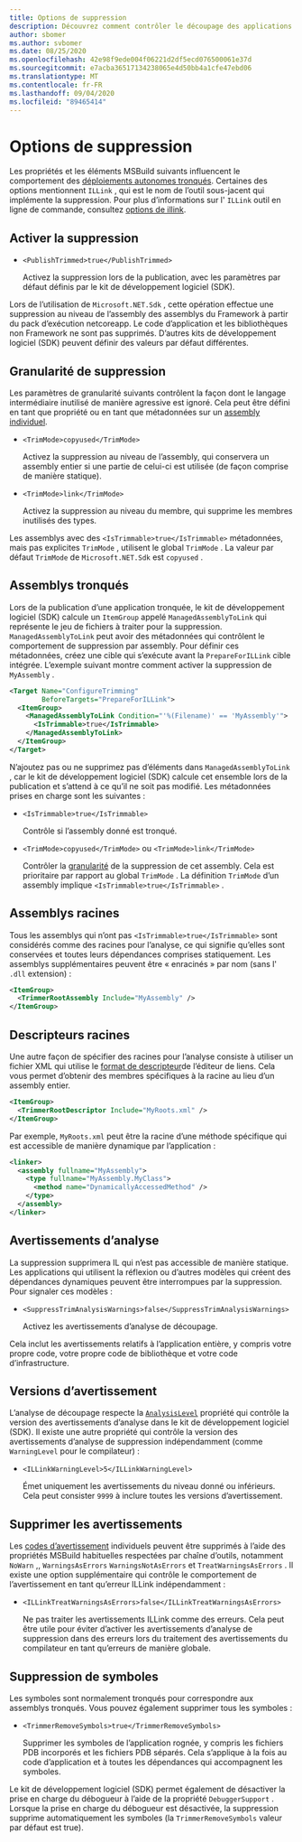 ```yaml
---
title: Options de suppression
description: Découvrez comment contrôler le découpage des applications autonomes.
author: sbomer
ms.author: svbomer
ms.date: 08/25/2020
ms.openlocfilehash: 42e98f9ede004f06221d2df5ecd076500061e37d
ms.sourcegitcommit: e7acba36517134238065e4d50bb4a1cfe47ebd06
ms.translationtype: MT
ms.contentlocale: fr-FR
ms.lasthandoff: 09/04/2020
ms.locfileid: "89465414"
---
```

# <a name="trimming-options"></a>Options de suppression

Les propriétés et les éléments MSBuild suivants influencent le comportement des [déploiements autonomes tronqués](trim-self-contained.md). Certaines des options mentionnent `ILLink` , qui est le nom de l’outil sous-jacent qui implémente la suppression. Pour plus d’informations sur l' `ILLink` outil en ligne de commande, consultez [options de illink](https://github.com/mono/linker/blob/master/docs/illink-options.md).

## <a name="enable-trimming"></a>Activer la suppression

- `<PublishTrimmed>true</PublishTrimmed>`

   Activez la suppression lors de la publication, avec les paramètres par défaut définis par le kit de développement logiciel (SDK).

Lors de l’utilisation de `Microsoft.NET.Sdk` , cette opération effectue une suppression au niveau de l’assembly des assemblys du Framework à partir du pack d’exécution netcoreapp. Le code d’application et les bibliothèques non Framework ne sont pas supprimés. D’autres kits de développement logiciel (SDK) peuvent définir des valeurs par défaut différentes.

## <a name="trimming-granularity"></a>Granularité de suppression

Les paramètres de granularité suivants contrôlent la façon dont le langage intermédiaire inutilisé de manière agressive est ignoré. Cela peut être défini en tant que propriété ou en tant que métadonnées sur un [assembly individuel](#trimmed-assemblies).

- `<TrimMode>copyused</TrimMode>`

   Activez la suppression au niveau de l’assembly, qui conservera un assembly entier si une partie de celui-ci est utilisée (de façon comprise de manière statique).

- `<TrimMode>link</TrimMode>`

    Activez la suppression au niveau du membre, qui supprime les membres inutilisés des types.

Les assemblys avec des `<IsTrimmable>true</IsTrimmable>` métadonnées, mais pas explicites `TrimMode` , utilisent le global `TrimMode` . La valeur par défaut `TrimMode` de `Microsoft.NET.Sdk` est `copyused` .

## <a name="trimmed-assemblies"></a>Assemblys tronqués

Lors de la publication d’une application tronquée, le kit de développement logiciel (SDK) calcule un `ItemGroup` appelé `ManagedAssemblyToLink` qui représente le jeu de fichiers à traiter pour la suppression. `ManagedAssemblyToLink` peut avoir des métadonnées qui contrôlent le comportement de suppression par assembly. Pour définir ces métadonnées, créez une cible qui s’exécute avant la `PrepareForILLink` cible intégrée. L’exemple suivant montre comment activer la suppression de `MyAssembly` .

```xml
<Target Name="ConfigureTrimming"
        BeforeTargets="PrepareForILLink">
  <ItemGroup>
    <ManagedAssemblyToLink Condition="'%(Filename)' == 'MyAssembly'">
      <IsTrimmable>true</IsTrimmable>
    </ManagedAssemblyToLink>
  </ItemGroup>
</Target>
```

N’ajoutez pas ou ne supprimez pas d’éléments dans `ManagedAssemblyToLink` , car le kit de développement logiciel (SDK) calcule cet ensemble lors de la publication et s’attend à ce qu’il ne soit pas modifié. Les métadonnées prises en charge sont les suivantes :

- `<IsTrimmable>true</IsTrimmable>`

  Contrôle si l’assembly donné est tronqué.

- `<TrimMode>copyused</TrimMode>` ou `<TrimMode>link</TrimMode>`

  Contrôler la [granularité](#trimming-granularity) de la suppression de cet assembly. Cela est prioritaire par rapport au global `TrimMode` . La définition `TrimMode` d’un assembly implique `<IsTrimmable>true</IsTrimmable>` .

## <a name="root-assemblies"></a>Assemblys racines

Tous les assemblys qui n’ont pas `<IsTrimmable>true</IsTrimmable>` sont considérés comme des racines pour l’analyse, ce qui signifie qu’elles sont conservées et toutes leurs dépendances comprises statiquement. Les assemblys supplémentaires peuvent être « enracinés » par nom (sans l' `.dll` extension) :

```xml
<ItemGroup>
  <TrimmerRootAssembly Include="MyAssembly" />
</ItemGroup>
```

## <a name="root-descriptors"></a>Descripteurs racines

Une autre façon de spécifier des racines pour l’analyse consiste à utiliser un fichier XML qui utilise le [format de descripteur](https://github.com/mono/linker/blob/master/docs/data-formats.md#descriptor-format)de l’éditeur de liens. Cela vous permet d’obtenir des membres spécifiques à la racine au lieu d’un assembly entier.

```xml
<ItemGroup>
  <TrimmerRootDescriptor Include="MyRoots.xml" />
</ItemGroup>
```

Par exemple, `MyRoots.xml` peut être la racine d’une méthode spécifique qui est accessible de manière dynamique par l’application :

```xml
<linker>
  <assembly fullname="MyAssembly">
    <type fullname="MyAssembly.MyClass">
      <method name="DynamicallyAccessedMethod" />
    </type>
  </assembly>
</linker>
```

## <a name="analysis-warnings"></a>Avertissements d’analyse

La suppression supprimera IL qui n’est pas accessible de manière statique. Les applications qui utilisent la réflexion ou d’autres modèles qui créent des dépendances dynamiques peuvent être interrompues par la suppression. Pour signaler ces modèles :

- `<SuppressTrimAnalysisWarnings>false</SuppressTrimAnalysisWarnings>`

    Activez les avertissements d’analyse de découpage.

Cela inclut les avertissements relatifs à l’application entière, y compris votre propre code, votre propre code de bibliothèque et votre code d’infrastructure.

## <a name="warning-versions"></a>Versions d’avertissement

L’analyse de découpage respecte la [`AnalysisLevel`](../project-sdk/msbuild-props.md#analysislevel) propriété qui contrôle la version des avertissements d’analyse dans le kit de développement logiciel (SDK). Il existe une autre propriété qui contrôle la version des avertissements d’analyse de suppression indépendamment (comme `WarningLevel` pour le compilateur) :

- `<ILLinkWarningLevel>5</ILLinkWarningLevel>`

    Émet uniquement les avertissements du niveau donné ou inférieurs. Cela peut consister `9999` à inclure toutes les versions d’avertissement.

## <a name="suppressing-warnings"></a>Supprimer les avertissements

Les [codes d’avertissement](https://github.com/mono/linker/blob/master/docs/error-codes.md#warning-codes) individuels peuvent être supprimés à l’aide des propriétés MSBuild habituelles respectées par chaîne d’outils, notamment `NoWarn` ,, `WarningsAsErrors` `WarningsNotAsErrors` et `TreatWarningsAsErrors` . Il existe une option supplémentaire qui contrôle le comportement de l’avertissement en tant qu’erreur ILLink indépendamment :

- `<ILLinkTreatWarningsAsErrors>false</ILLinkTreatWarningsAsErrors>`

    Ne pas traiter les avertissements ILLink comme des erreurs. Cela peut être utile pour éviter d’activer les avertissements d’analyse de suppression dans des erreurs lors du traitement des avertissements du compilateur en tant qu’erreurs de manière globale.

## <a name="removing-symbols"></a>Suppression de symboles

Les symboles sont normalement tronqués pour correspondre aux assemblys tronqués. Vous pouvez également supprimer tous les symboles :

- `<TrimmerRemoveSymbols>true</TrimmerRemoveSymbols>`

    Supprimer les symboles de l’application rognée, y compris les fichiers PDB incorporés et les fichiers PDB séparés. Cela s’applique à la fois au code d’application et à toutes les dépendances qui accompagnent les symboles.

Le kit de développement logiciel (SDK) permet également de désactiver la prise en charge du débogueur à l’aide de la propriété `DebuggerSupport` . Lorsque la prise en charge du débogueur est désactivée, la suppression supprime automatiquement les symboles (la `TrimmerRemoveSymbols` valeur par défaut est true).
